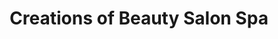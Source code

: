 ---
title: "Creations of Beauty Salon Spa"
url: /bridgeport/creations-of-beauty-salon-spa/
shop: beauty
---